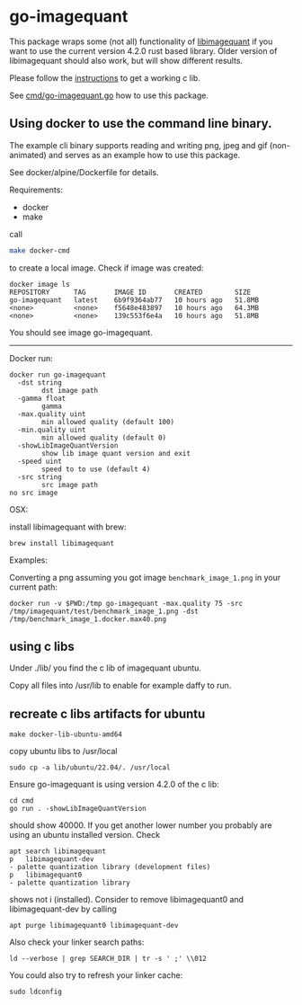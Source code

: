 # go-imagequant

This package wraps some (not all) functionality of
[libimagequant](https://pngquant.org/lib/) if you want to use the current version 4.2.0 rust based library.
Older version of libimagequant should also work, but will show different results.

Please follow the [instructions](https://github.com/ImageOptim/libimagequant/tree/main/imagequant-sys) to get a working
c lib.

See [cmd/go-imagequant.go](cmd/go-imagequant.go) how to use this package.

## Using docker to use the command line binary.

The example cli binary supports reading and writing png, jpeg and gif (non-animated) and serves as an example how to use this package.

See docker/alpine/Dockerfile for details.

Requirements:

- docker
- make

call

```bash
make docker-cmd
```

to create a local image. Check if image was created:

```
docker image ls
REPOSITORY      TAG       IMAGE ID       CREATED        SIZE
go-imagequant   latest    6b9f9364ab77   10 hours ago   51.8MB
<none>          <none>    f5648e483897   10 hours ago   64.3MB
<none>          <none>    139c553f6e4a   10 hours ago   51.8MB
```

You should see image go-imagequant.

---

Docker run:

```
docker run go-imagequant
  -dst string
        dst image path
  -gamma float
        gamma
  -max.quality uint
        min allowed quality (default 100)
  -min.quality uint
        min allowed quality (default 0)
  -showLibImageQuantVersion
        show lib image quant version and exit
  -speed uint
        speed to to use (default 4)
  -src string
        src image path
no src image

```

OSX: 

install libimagequant with brew:

```
brew install libimagequant
```

Examples:

Converting a png assuming you got image `benchmark_image_1.png` in your current path:

```
docker run -v $PWD:/tmp go-imagequant -max.quality 75 -src /tmp/imagequant/test/benchmark_image_1.png -dst /tmp/benchmark_image_1.docker.max40.png
```

## using c libs

Under ./lib/ you find the c lib of imagequant ubuntu.

Copy all files into /usr/lib to enable for example daffy to run.

## recreate c libs artifacts for ubuntu

`make docker-lib-ubuntu-amd64`

copy ubuntu libs to /usr/local

```
sudo cp -a lib/ubuntu/22.04/. /usr/local
```

Ensure go-imagequant is using version 4.2.0 of the c lib:

```
cd cmd
go run . -showLibImageQuantVersion
```

should show 40000. If you get another lower number you probably are using an ubuntu installed version.
Check

```
apt search libimagequant
p   libimagequant-dev                                                               - palette quantization library (development files)
p   libimagequant0                                                                  - palette quantization library
```

shows not i (installed).
Consider to remove libimagequant0 and libimagequant-dev by calling

```
apt purge libimagequant0 libimagequant-dev
```

Also check your linker search paths:

```
ld --verbose | grep SEARCH_DIR | tr -s ' ;' \\012
```

You could also try to refresh your linker cache:

```
sudo ldconfig
```
